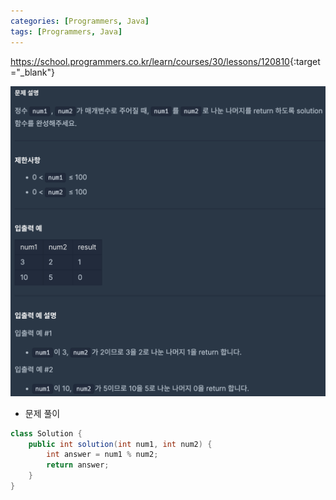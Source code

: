 ```yaml
---
categories: [Programmers, Java]
tags: [Programmers, Java] 
---
```


<https://school.programmers.co.kr/learn/courses/30/lessons/120810>{:target="_blank"}

![문제](/assets/img/programmers/java/%EB%82%98%EB%A8%B8%EC%A7%80_%EA%B5%AC%ED%95%98%EA%B8%B0.png)

- 문제 풀이

```java
class Solution {
    public int solution(int num1, int num2) {
        int answer = num1 % num2;
        return answer;
    }
}
```